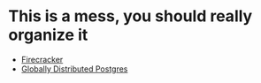 # This is a mess, you should really organize it

- [Firecracker](https://github.com/firecracker-microvm/firecracker)
- [Globally Distributed Postgres](https://fly.io/blog/globally-distributed-postgres/)